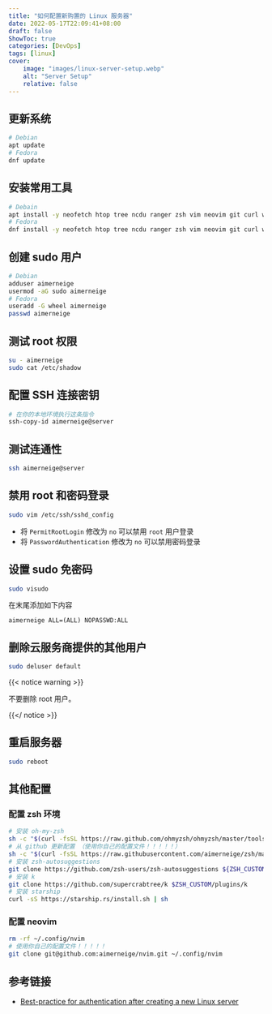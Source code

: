 ```yaml
---
title: "如何配置新购置的 Linux 服务器"
date: 2022-05-17T22:09:41+08:00
draft: false
ShowToc: true
categories: [DevOps]
tags: [linux]
cover:
    image: "images/linux-server-setup.webp"
    alt: "Server Setup"
    relative: false
---
```


## 更新系统

```bash
# Debian
apt update
# Fedora
dnf update
```

## 安装常用工具

```bash
# Debain
apt install -y neofetch htop tree ncdu ranger zsh vim neovim git curl wget lsd batcat
# Fedora
dnf install -y neofetch htop tree ncdu ranger zsh vim neovim git curl wget lsd cat
```

## 创建 sudo 用户

```bash
# Debian
adduser aimerneige
usermod -aG sudo aimerneige
# Fedora
useradd -G wheel aimerneige
passwd aimerneige
```

## 测试 root 权限

```bash
su - aimerneige
sudo cat /etc/shadow
```

## 配置 SSH 连接密钥

```bash
# 在你的本地环境执行这条指令
ssh-copy-id aimerneige@server
```

## 测试连通性

```bash
ssh aimerneige@server
```

## 禁用 root 和密码登录

```bash
sudo vim /etc/ssh/sshd_config
```

- 将 `PermitRootLogin` 修改为 `no` 可以禁用 `root` 用户登录
- 将 `PasswordAuthentication` 修改为 `no` 可以禁用密码登录

## 设置 sudo 免密码

```bash
sudo visudo
```

在末尾添加如下内容

```
aimerneige ALL=(ALL) NOPASSWD:ALL
```

## 删除云服务商提供的其他用户

```bash
sudo deluser default
```

{{< notice warning >}}

不要删除 root 用户。

{{</ notice >}}

## 重启服务器

```bash
sudo reboot
```

## 其他配置

### 配置 zsh 环境

```bash
# 安装 oh-my-zsh
sh -c "$(curl -fsSL https://raw.github.com/ohmyzsh/ohmyzsh/master/tools/install.sh)"
# 从 github 更新配置 （使用你自己的配置文件！！！！！）
sh -c "$(curl -fsSL https://raw.githubusercontent.com/aimerneige/zsh/master/install.sh)"
# 安装 zsh-autosuggestions
git clone https://github.com/zsh-users/zsh-autosuggestions ${ZSH_CUSTOM:-~/.oh-my-zsh/custom}/plugins/zsh-autosuggestions
# 安装 k
git clone https://github.com/supercrabtree/k $ZSH_CUSTOM/plugins/k
# 安装 starship
curl -sS https://starship.rs/install.sh | sh
```

### 配置 neovim

```bash
rm -rf ~/.config/nvim
# 使用你自己的配置文件！！！！！
git clone git@github.com:aimerneige/nvim.git ~/.config/nvim
```

## 参考链接

- [Best-practice for authentication after creating a new Linux server](https://anduin.aiursoft.com/post/2020/7/26/bestpractice-for-authentication-after-creating-a-new-linux-server)
